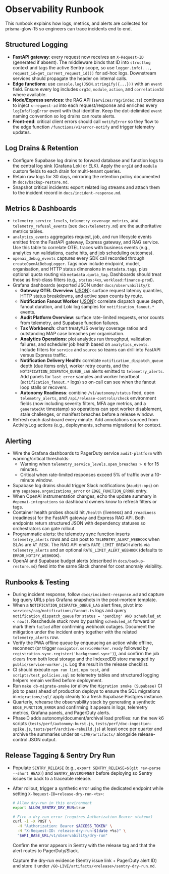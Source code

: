 # Observability Runbook

This runbook explains how logs, metrics, and alerts are collected for
prisma-glow-15 so engineers can trace incidents end to end.

## Structured Logging
- **FastAPI gateway**: every request now receives an `X-Request-ID` (generated if
  absent). The middleware binds that ID into `structlog` context and tags the
  active Sentry scope, so use `logger.info(..., request_id=get_current_request_id())`
  for ad-hoc logs. Downstream services should propagate the header on internal
  calls.
- **Edge functions**: use `console.log(JSON.stringify({...}))` with an `event`
  field. Ensure every log includes `orgId`, `module`, `action`, and
  `correlationId` where available.
- **Node/Express services**: the RAG API (`services/rag/index.ts`) continues to
  inject `x-request-id` into each request/response and enriches every
  `logInfo`/`logError` event with that identifier. Keep the dot-delimited
  `event` naming convention so log drains can route alerts.
- **Front-end**: critical client errors should call `notifyError` so they flow to
  the edge function `/functions/v1/error-notify` and trigger telemetry updates.

## Log Drains & Retention
- Configure Supabase log drains to forward database and function logs to the
  central log sink (Grafana Loki or ELK). Apply the `orgId` and `module` custom
  fields to each drain for multi-tenant queries.
- Retain raw logs for 30 days, mirroring the retention policy documented in
  `docs/backup-restore.md`.
- Snapshot critical incidents: export related log streams and attach them to the
  incident record in `docs/incident-response.md`.

## Metrics & Dashboards
- `telemetry_service_levels`, `telemetry_coverage_metrics`, and
  `telemetry_refusal_events` (see `docs/telemetry.md`) are the authoritative
  metrics tables.
- `analytics_events` aggregates request, job, and run lifecycle events emitted
  from the FastAPI gateway, Express gateway, and RAG service. Use this table to
  correlate OTEL traces with business events (e.g., analytics run validations,
  cache hits, and job scheduling outcomes).
- `openai_debug_events` captures every SDK call recorded through
  `createOpenAiDebugLogger`. Tags now include endpoint, model, organisation, and
  HTTP status dimensions in `metadata.tags`, plus optional quota routing via
  `metadata.quota_tag`. Dashboards should treat those as first-class filters
  (e.g., `status:4xx`, `workload:finance-prod`).
- Grafana dashboards (exported JSON under `docs/observability/`):
  - **Gateway OTEL Overview** ([JSON](./observability/gateway-traces.dashboard.json)): surface request latency
    quantiles, HTTP status breakdowns, and active span counts by route.
  - **Notification Fanout Worker** ([JSON](./observability/notification-worker.loki.json)): correlate dispatch queue
    depth, fanout duration, and Loki log samples for `notification_fanout.*` events.
  - **Audit Platform Overview**: surface rate-limited requests, error counts
    from telemetry, and Supabase function failures.
  - **Tax Workbench**: chart treaty/US overlay coverage ratios and outstanding
    MAP case breaches per organisation.
  - **Analytics Operations**: plot analytics run throughput, validation
    failures, and scheduler job health based on `analytics_events`. Include
    filters for `service` and `source` so teams can drill into FastAPI versus
    Express traffic.
  - **Notification Delivery Health**: correlate `notification_dispatch_queue`
    depth (due items only), worker retry counts, and the
    `NOTIFICATION_DISPATCH_QUEUE_LAG` alerts emitted to `telemetry_alerts`. Add
    panels for `last_error` samples and worker heartbeat (`notification_fanout.*`
    logs) so on-call can see when the fanout loop stalls or recovers.
  - **Autonomy Readiness**: combine `/v1/autonomy/status` feed, open
    `telemetry_alerts`, and `/api/release-controls/check` environment fields (now
    including severity filters, MFA age metrics, and a `generatedAt` timestamp)
    so operations can spot worker disablement, stale challenges, or manifest
    breaches before a release window.
- Refresh each dashboard every minute. Add annotations sourced from
  ActivityLog actions (e.g., deployments, schema migrations) for context.

## Alerting
- Wire the Grafana dashboards to PagerDuty service `audit-platform` with
  warning/critical thresholds:
  - Warning when `telemetry_service_levels.open_breaches > 0` for 15 minutes.
  - Critical when rate-limited responses exceed 5% of traffic over a 10-minute
    window.
- Supabase log drains should trigger Slack notifications (`#audit-ops`) on any
  `supabase.organizations_error` or `EDGE_FUNCTION_ERROR` entry.
- When OpenAI instrumentation changes, echo the update summary in
  `#openai-integrations` so dashboard owners know to refresh filters or tags.
- Container health probes should hit `/health` (liveness) and `/readiness`
  (readiness) for the FastAPI gateway and Express RAG API. Both endpoints return
  structured JSON with dependency statuses so orchestrators can gate rollout.
- Programmatic alerts: the telemetry sync function inserts `telemetry_alerts`
  rows and can post to `TELEMETRY_ALERT_WEBHOOK` when SLAs are `AT_RISK`. The
  RAG API emits `RATE_LIMIT_BREACH` alerts via `telemetry_alerts` and an
  optional `RATE_LIMIT_ALERT_WEBHOOK` (defaults to `ERROR_NOTIFY_WEBHOOK`).
- OpenAI and Supabase budget alerts (described in `docs/backup-restore.md`) feed
  into the same Slack channel for cost anomaly visibility.

## Runbooks & Testing
- During incident response, follow `docs/incident-response.md` and capture log
  query URLs plus Grafana snapshots in the post-mortem template.
- When a `NOTIFICATION_DISPATCH_QUEUE_LAG` alert fires, pivot into
  `services/rag/notifications/fanout.ts` logs and query
  `notification_dispatch_queue` for `status = 'pending' AND scheduled_at <
  now()`. Reschedule stuck rows by pushing `scheduled_at` forward or mark them
  `failed` after confirming webhook outages. Document the mitigation under the
  incident entry together with the related `telemetry_alerts` row.
- Verify the PWA offline queue by enqueueing an action while offline, reconnect
  (or trigger `navigator.serviceWorker.ready` followed by
  `registration.sync.register('background-sync')`), and confirm the job clears
  from both local storage and the IndexedDB store managed by
  `public/service-worker.js`. Log the result in the release checklist.
- CI should execute `npm run lint`, `npm test`, and `scripts/test_policies.sql`
  so telemetry tables and structured logging helpers remain verified before
  deployment.
- Run `make db-migrate-smoke` (or allow the `Migration smoke (Supabase)` CI job
  to pass) ahead of production deploys to ensure the SQL migrations in
  `migrations/sql/` apply cleanly to a fresh Supabase Postgres instance.
- Quarterly, rehearse the observability stack by generating a synthetic
  `EDGE_FUNCTION_ERROR` and confirming it appears in logs, telemetry metrics,
  Grafana panels, and PagerDuty alerts.
- Phase D adds autonomy/document/archival load profiles: run the new k6 scripts
  (`tests/perf/autonomy-burst.js`, `tests/perf/doc-ingestion-spike.js`,
  `tests/perf/archive-rebuild.js`) at least once per quarter and archive the
  summaries under `GO-LIVE/artifacts/` alongside release-control JSON output.

## Release Tagging & Sentry Dry Run
- Populate `SENTRY_RELEASE` (e.g., `export SENTRY_RELEASE=$(git rev-parse --short HEAD)`) and
  `SENTRY_ENVIRONMENT` before deploying so Sentry issues tie back to a
  traceable release.
- After rollout, trigger a synthetic error using the dedicated endpoint while
  setting `X-Request-ID=release-dry-run-<ts>`:

  ```bash
  # Allow dry-run in this environment
  export ALLOW_SENTRY_DRY_RUN=true

  # Fire a dry-run error (requires Authorization Bearer <token>)
  curl -i -X POST \
    -H "Authorization: Bearer $ACCESS_TOKEN" \
    -H "X-Request-ID: release-dry-run-$(date +%s)" \
    "$API_BASE_URL/v1/observability/dry-run"
  ```

  Confirm the error appears in Sentry with the release tag and that the alert
  routes to PagerDuty/Slack.

  Capture the dry-run evidence (Sentry issue link + PagerDuty alert ID) and
  store it under `/GO-LIVE/artifacts/<release>/sentry-dry-run.md`.
